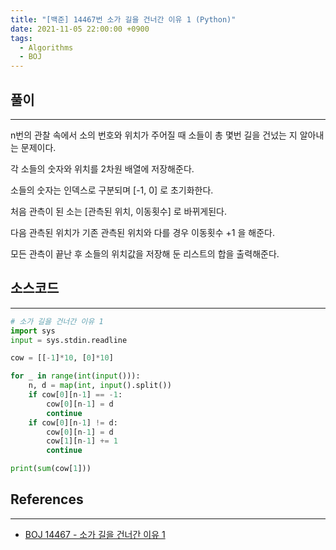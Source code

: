 ```yaml
---
title: "[백준] 14467번 소가 길을 건너간 이유 1 (Python)"
date: 2021-11-05 22:00:00 +0900
tags:
  - Algorithms
  - BOJ
---
```


## 풀이

---

n번의 관찰 속에서 소의 번호와 위치가 주어질 때 소들이 총 몇번 길을 건넜는 지 알아내는 문제이다.

각 소들의 숫자와 위치를 2차원 배열에 저장해준다.

소들의 숫자는 인덱스로 구분되며 [-1, 0] 로 초기화한다.

처음 관측이 된 소는 [관측된 위치, 이동횟수] 로 바뀌게된다.

다음 관측된 위치가 기존 관측된 위치와 다를 경우 이동횟수 +1 을 해준다.

모든 관측이 끝난 후 소들의 위치값을 저장해 둔 리스트의 합을 출력해준다.

## 소스코드

---

```python
# 소가 길을 건너간 이유 1
import sys
input = sys.stdin.readline

cow = [[-1]*10, [0]*10]

for _ in range(int(input())):
    n, d = map(int, input().split())
    if cow[0][n-1] == -1:
        cow[0][n-1] = d
        continue
    if cow[0][n-1] != d:
        cow[0][n-1] = d
        cow[1][n-1] += 1
        continue

print(sum(cow[1]))
```

## References

---

- [BOJ 14467 - 소가 길을 건너간 이유 1](https://www.acmicpc.net/problem/14467)
